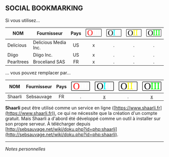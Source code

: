 ## SOCIAL BOOKMARKING

Si vous utilisez...

| NOM | Fournisseur | Pays | ![O](../img/OIII-capsule50-0.svg) | ![1](../img/OIII-capsule50-1.svg) | ![2](../img/OIII-capsule50-2.svg) | ![3](../img/OIII-capsule50-3.svg) |
| --- | ----------- | :--: | :--------------------------------: | :--------------------------------: | :--------------------------------: | :--------------------------------: |
| Delicious | Delicious Media Inc. | US | x | . | . | . |
| Diigo | Diigo Inc. | US | x | . | . | . |
| Pearltrees | Broceliand SAS | FR | x | . | . | . |

... vous pouvez remplacer par...

| NOM | Fournisseur | Pays | ![O](../img/OIII-capsule50-0.svg) | ![1](../img/OIII-capsule50-1.svg) | ![2](../img/OIII-capsule50-2.svg) | ![3](../img/OIII-capsule50-3.svg) |
| --- | ----------- | :--: | :--------------------------------: | :--------------------------------: | :--------------------------------: | :--------------------------------: |
| Shaarli | Sebsauvage | FR | . | [x](https://www.shaarli.fr) | . | [x](http://sebsauvage.net/wiki/doku.php?id=php:shaarli) |

**Shaarli** peut être utilisé comme un service en ligne ([https://www.shaarli.fr](https://www.shaarli.fr)), ce qui ne nécessite que la création d'un compte gratuit. Mais Shaarli a d'abord été développé comme un outil à installer sur son propre serveur.
À télécharger depuis [http://sebsauvage.net/wiki/doku.php?id=php:shaarli](http://sebsauvage.net/wiki/doku.php?id=php:shaarli).


---
*Notes personnelles*